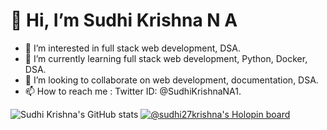 # 👋 Hi, I’m Sudhi Krishna N A
- 👀 I’m interested in full stack web development, DSA.
- 🌱 I’m currently learning full stack web development, Python, Docker, DSA.
- 💞️ I’m looking to collaborate on web development, documentation, DSA.
- 📫 How to reach me : Twitter ID: @SudhiKrishnaNA1.

<!---
Sudhi27Krishna/Sudhi27Krishna is a ✨ special ✨ repository because its `README.md` (this file) appears on your GitHub profile.
You can click the Preview link to take a look at your changes.
--->
![Sudhi Krishna's GitHub stats](https://github-readme-stats.vercel.app/api?username=Sudhi27Krishna&show_icons=true&theme=radical)
[![@sudhi27krishna's Holopin board](https://holopin.me/sudhi27krishna)](https://holopin.io/@sudhi27krishna)
